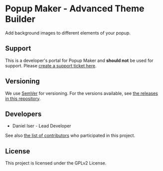 # Popup Maker - Advanced Theme Builder
Add background images to different elements of your popup.

## Support
This is a developer's portal for Popup Maker and **should not** be used for support. Please [create a support ticket here](https://wordpress.org/support/plugin/popup-maker/).

## Versioning
We use [SemVer](http://semver.org/) for versioning. For the versions available, see [the releases in this repository](https://github.com/PopupMaker/Popup-Maker/releases).

## Developers
* Daniel Iser - Lead Developer

See also [the list of contributors](https://github.com/PopupMaker/Popup-Maker/graphs/contributors) who participated in this project.

## License
This project is licensed under the GPLv2 License.